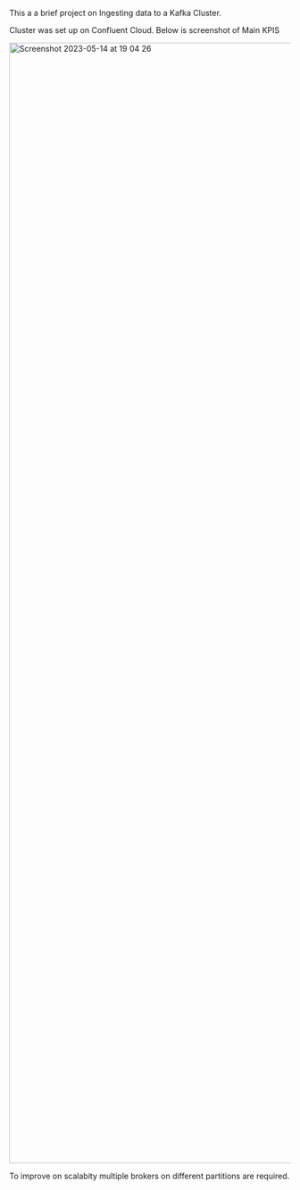 This a a brief project on Ingesting data to a Kafka Cluster.

Cluster was set up on Confluent Cloud. Below is screenshot of Main KPIS

<img width="2007" alt="Screenshot 2023-05-14 at 19 04 26" src="https://github.com/ugalugalu/Week9_Kafka/assets/54645939/79efb0ca-41fb-4b64-a4f0-c5b8babf44ac">

To improve on scalabity multiple brokers on different partitions are required.
